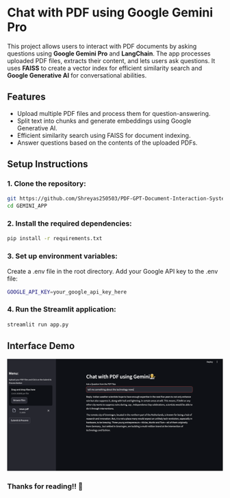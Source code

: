 # Chat with PDF using Google Gemini Pro

This project allows users to interact with PDF documents by asking questions using **Google Gemini Pro** and **LangChain**. The app processes uploaded PDF files, extracts their content, and lets users ask questions. It uses **FAISS** to create a vector index for efficient similarity search and **Google Generative AI** for conversational abilities.

## Features

- Upload multiple PDF files and process them for question-answering.
- Split text into chunks and generate embeddings using Google Generative AI.
- Efficient similarity search using FAISS for document indexing.
- Answer questions based on the contents of the uploaded PDFs.

## Setup Instructions

### 1. Clone the repository:

```bash
git https://github.com/Shreyas250503/PDF-GPT-Document-Interaction-System.git
cd GEMINI_APP
```
### 2. Install the required dependencies:
```bash
pip install -r requirements.txt
```

### 3. Set up environment variables:
Create a .env file in the root directory.
Add your Google API key to the .env file:

```bash
GOOGLE_API_KEY=your_google_api_key_here
```

### 4. Run the Streamlit application:

```bash
streamlit run app.py
```
## Interface Demo

![Project Architecture Diagram](./images/Project_img.png)

### Thanks for reading!! 🥺
